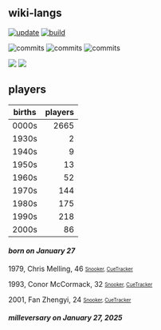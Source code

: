## wiki-langs
[![update](https://github.com/dreamerminsk/wiki-langs/actions/workflows/update-tables.yml/badge.svg)](https://github.com/dreamerminsk/wiki-langs/actions/workflows/update-tables.yml)
[![build](https://github.com/dreamerminsk/wiki-langs/actions/workflows/build.yml/badge.svg)](https://github.com/dreamerminsk/wiki-langs/actions/workflows/build.yml)

![commits](https://img.shields.io/github/commit-activity/y/dreamerminsk/wiki-langs)
![commits](https://img.shields.io/github/commit-activity/m/dreamerminsk/wiki-langs)
![commits](https://img.shields.io/github/commit-activity/w/dreamerminsk/wiki-langs)

![](https://img.shields.io/github/languages/code-size/dreamerminsk/wiki-langs)
![](https://img.shields.io/github/repo-size/dreamerminsk/wiki-langs)

## players
| births | players |
| :----: | ------: |
| 0000s | 2665 |
| 1930s | 2 |
| 1940s | 9 |
| 1950s | 13 |
| 1960s | 52 |
| 1970s | 144 |
| 1980s | 175 |
| 1990s | 218 |
| 2000s | 86 |

#### ***born on January 27***
1979, Chris Melling, 46 <sub><sup>[Snooker](http://www.snooker.org/res/index.asp?player=1168), [CueTracker](http://cuetracker.net/Players/chris-melling/)</sup></sub>

1993, Conor McCormack, 32 <sub><sup>[Snooker](http://www.snooker.org/res/index.asp?player=1593), [CueTracker](http://cuetracker.net/Players/conor-mccormack/)</sup></sub>

2001, Fan Zhengyi, 24 <sub><sup>[Snooker](http://www.snooker.org/res/index.asp?player=1417), [CueTracker](http://cuetracker.net/Players/fan-zhengyi/)</sup></sub>


#### ***milleversary on January 27, 2025***



